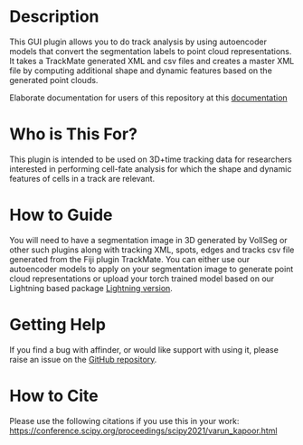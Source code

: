 # Description

This GUI plugin allows you to do track analysis by using autoencoder models that convert the segmentation labels to point cloud representations. It takes
a TrackMate generated XML and csv files and creates a master XML file by computing additional shape and dynamic features based on the generated point clouds.


Elaborate documentation for users of this repository at this [documentation]

# Who is This For?

This plugin is intended to be used on 3D+time tracking data for researchers interested in performing cell-fate analysis for which the shape and dynamic features of cells in a track are relevant.

# How to Guide

You will need to have a segmentation image in 3D generated by VollSeg or other such plugins along with tracking XML, spots, edges and tracks csv file
generated from the Fiji plugin TrackMate. You can either use our autoencoder models to apply on your segmentation image to generate point cloud representations
or upload your torch trained model based on our Lightning based package [Lightning version](https://github.com/Kapoorlabs-CAPED/KapoorLabs-Lightning).



# Getting Help

If you find a bug with affinder, or would like support with using it, please raise an
issue on the [GitHub repository](https://github.com/Kapoorlabs-CAPED/vollseg-napari-trackmate).

# How to Cite

Please use the following citations if you use this in your work:
https://conference.scipy.org/proceedings/scipy2021/varun_kapoor.html


[documentation]: https://kapoorlabs-caped.github.io/vollseg-napari-trackmate
